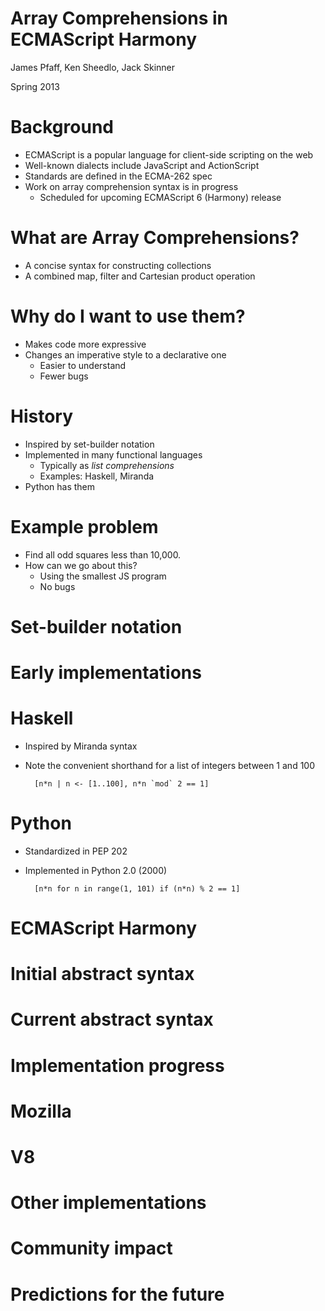 # Array Comprehensions in ECMAScript Harmony

James Pfaff, Ken Sheedlo, Jack Skinner

Spring 2013

# Background

- ECMAScript is a popular language for client-side scripting on the web
- Well-known dialects include JavaScript and ActionScript
- Standards are defined in the ECMA-262 spec
- Work on array comprehension syntax is in progress
    - Scheduled for upcoming ECMAScript 6 (Harmony) release

# What are Array Comprehensions?

- A concise syntax for constructing collections
- A combined map, filter and Cartesian product operation

# Why do I want to use them?

- Makes code more expressive
- Changes an imperative style to a declarative one
    - Easier to understand
    - Fewer bugs

# History

- Inspired by set-builder notation
- Implemented in many functional languages
    - Typically as *list comprehensions*
    - Examples: Haskell, Miranda
- Python has them

# Example problem

- Find all odd squares less than 10,000. 
- How can we go about this?
    - Using the smallest JS program
    - No bugs

# Set-builder notation

# Early implementations

# Haskell

- Inspired by Miranda syntax
- Note the convenient shorthand for a list of integers between 1 and 100

        [n*n | n <- [1..100], n*n `mod` 2 == 1]

# Python

- Standardized in PEP 202
- Implemented in Python 2.0 (2000)

        [n*n for n in range(1, 101) if (n*n) % 2 == 1]

# ECMAScript Harmony

# Initial abstract syntax

# Current abstract syntax

# Implementation progress

# Mozilla

# V8

# Other implementations

# Community impact

# Predictions for the future
